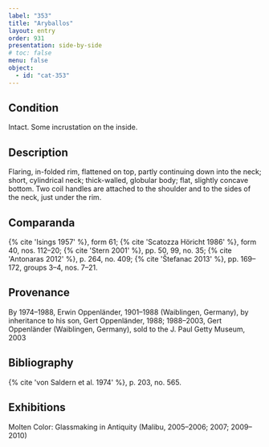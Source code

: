 ```yaml
---
label: "353"
title: "Aryballos"
layout: entry
order: 931
presentation: side-by-side
# toc: false
menu: false
object:
  - id: "cat-353"
---
```


## Condition

Intact. Some incrustation on the inside.

## Description

Flaring, in-folded rim, flattened on top, partly continuing down into the neck; short, cylindrical neck; thick-walled, globular body; flat, slightly concave bottom. Two coil handles are attached to the shoulder and to the sides of the neck, just under the rim.

## Comparanda

{% cite 'Isings 1957' %}, form 61; {% cite 'Scatozza Höricht 1986' %}, form 40, nos. 112–20; {% cite 'Stern 2001' %}, pp. 50, 99, no. 35; {% cite 'Antonaras 2012' %}, p. 264, no. 409; {% cite 'Štefanac 2013' %}, pp. 169–172, groups 3–4, nos. 7–21.

## Provenance

By 1974–1988, Erwin Oppenländer, 1901–1988 (Waiblingen, Germany), by inheritance to his son, Gert Oppenländer, 1988; 1988–2003, Gert Oppenländer (Waiblingen, Germany), sold to the J. Paul Getty Museum, 2003

## Bibliography

{% cite 'von Saldern et al. 1974' %}, p. 203, no. 565.

## Exhibitions

Molten Color: Glassmaking in Antiquity (Malibu, 2005–2006; 2007; 2009–2010)